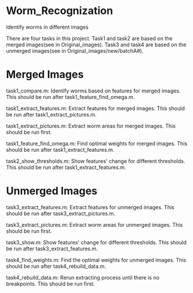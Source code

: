 # Worm_Recognization
Identify worms in different images

There are four tasks in this project.
Task1 and task2 are based on the merged images(see in Original_images). Task3 and task4 are based on the unmerged images(see in Original_images/new/batchA#). 

# Merged Images
task1_compare.m: Identify worms based on features for merged images. This should be run after task1_feature_find_omega.m.

task1_extract_features.m: Extract features for merged images. This should be run after task1_extract_pictures.m.

task1_extract_pictures.m: Extract worm areas for merged images. This should be run first.

task1_feature_find_omega.m: Find optimal weights for merged images. This should be run after task1_extract_features.m.

task2_show_thresholds.m: Show features' change for different thresholds. This should be run after task1_extract_features.m.

# Unmerged Images
task3_extract_features.m: Extract features for unmerged images. This should be run after task3_extract_pictures.m.

task3_extract_pictures.m: Extract worm areas for unmerged images. This should be run first.

task3_show.m: Show features' change for different thresholds. This should be run after task3_extract_features.m.

task4_find_weights.m: Find the optimal weights for unmerged images. This should be run after task4_rebuild_data.m.

task4_rebuild_data.m: Rerun extracting process until there is no breakpoints. This should be run first.
